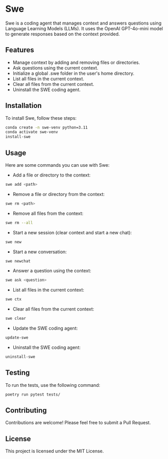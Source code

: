 # Swe

Swe is a coding agent that manages context and answers questions using Language Learning Models (LLMs). It uses the OpenAI GPT-4o-mini model to generate responses based on the context provided.

## Features

- Manage context by adding and removing files or directories.
- Ask questions using the current context.
- Initialize a global .swe folder in the user's home directory.
- List all files in the current context.
- Clear all files from the current context.
- Uninstall the SWE coding agent.

## Installation

To install Swe, follow these steps:

```bash
conda create -n swe-venv python=3.11
conda activate swe-venv
install-swe
```

## Usage

Here are some commands you can use with Swe:

- Add a file or directory to the context:

```bash
swe add <path>
```

- Remove a file or directory from the context:

```bash
swe rm <path>
```

- Remove all files from the context:

```bash
swe rm --all
```

- Start a new session (clear context and start a new chat):

```bash
swe new
```

- Start a new conversation:

```bash
swe newchat
```

- Answer a question using the context:

```bash
swe ask <question>
```

- List all files in the current context:

```bash
swe ctx
```

- Clear all files from the current context:

```bash
swe clear
```

- Update the SWE coding agent:

```bash
update-swe
```

- Uninstall the SWE coding agent:

```bash
uninstall-swe
```

## Testing

To run the tests, use the following command:

```bash
poetry run pytest tests/
```

## Contributing

Contributions are welcome! Please feel free to submit a Pull Request.

## License

This project is licensed under the MIT License.